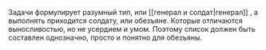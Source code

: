 Задачи формулирует разумный тип, или [[генерал и солдат|генерал]] , а выполнять приходится солдату, или обезъяне. Которые отличаются выносливостью, но не усердием и умом. Поэтому список должен быть составлен однозначно, просто и понятно для обезъяны.